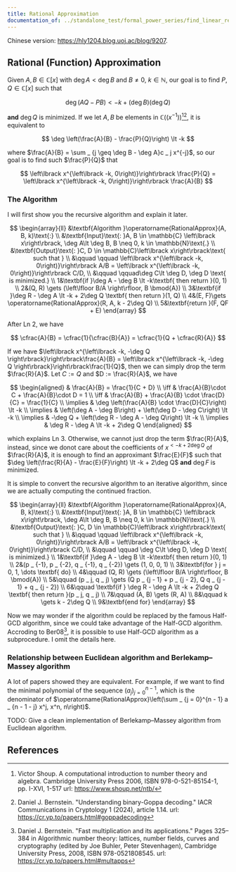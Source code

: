 ```yaml
---
title: Rational Approximation
documentation_of: ../standalone_test/formal_power_series/find_linear_recurrence.rational_approximation.test.cpp
---
```


Chinese version: <https://hly1204.blog.uoj.ac/blog/9207>.

## Rational (Function) Approximation

Given $A, B \in \mathbb{C} \left\lbrack x\right\rbrack$ with $\deg A \lt \deg B$ and $B \neq 0$, $k \in \mathbb{N}$, our goal is to find $P, Q \in \mathbb{C} \left\lbrack x\right\rbrack$ such that

$$
\deg \left(AQ - PB\right) \lt -k + \left(\deg B\right)\left(\deg Q\right)
$$

**and** $\deg Q$ is minimized. If we let $A, B$ be elements in $\mathbb{C}\left(\left(x^{-1}\right)\right)$[^ref1][^ref2], it is equivalent to

$$
\deg \left(\frac{A}{B} - \frac{P}{Q}\right) \lt -k
$$

where $\frac{A}{B} = \sum _ {j \geq \deg B - \deg A}c _ j x^{-j}$, so our goal is to find such $\frac{P}{Q}$ that

$$
\left\lbrack x^{\left\lbrack -k, 0\right)}\right\rbrack \frac{P}{Q} = \left\lbrack x^{\left\lbrack -k, 0\right)}\right\rbrack \frac{A}{B}
$$

### The Algorithm

I will first show you the recursive algorithm and explain it later.

$$
\begin{array}{ll}
&\textbf{Algorithm }\operatorname{RationalApprox}(A, B, k)\text{:} \\
&\textbf{Input}\text{: }A, B \in \mathbb{C} \left\lbrack x\right\rbrack, \deg A\lt \deg B, B \neq 0, k \in \mathbb{N}\text{.} \\
&\textbf{Output}\text{: }C, D \in \mathbb{C}\left\lbrack x\right\rbrack\text{ such that } \\
&\qquad \qquad \left\lbrack x^{\left\lbrack -k, 0\right)}\right\rbrack A/B = \left\lbrack x^{\left\lbrack -k, 0\right)}\right\rbrack C/D, \\
&\qquad \qquad\deg C\lt \deg D, \deg D \text{ is minimized.} \\
1&\textbf{if }\deg A - \deg B \lt -k\textbf{ then return }(0, 1) \\
2&(Q, R) \gets (\left\lfloor B/A \right\rfloor, B \bmod{A}) \\
3&\textbf{if }\deg R - \deg A \lt -k + 2\deg Q \textbf{ then return }(1, Q) \\
4&(E, F)\gets \operatorname{RationalApprox}(R, A, k - 2\deg Q) \\
5&\textbf{return }(F, QF + E)
\end{array}
$$

After Ln 2, we have

$$
\cfrac{A}{B} = \cfrac{1}{\cfrac{B}{A}} = \cfrac{1}{Q + \cfrac{R}{A}}
$$

If we have $\left\lbrack x^{\left\lbrack -k, -\deg Q \right\rbrack}\right\rbrack\frac{A}{B} = \left\lbrack x^{\left\lbrack -k, -\deg Q \right\rbrack}\right\rbrack\frac{1}{Q}$, then we can simply drop the term $\frac{R}{A}$. Let $C := Q$ and $D := \frac{R}{A}$, we have

$$
\begin{aligned}
& \frac{A}{B} = \frac{1}{C + D} \\
\iff & \frac{A}{B}\cdot C + \frac{A}{B}\cdot D = 1 \\
\iff & \frac{A}{B} + \frac{A}{B} \cdot \frac{D}{C} = \frac{1}{C} \\
\implies & \deg \left(\frac{A}{B} \cdot \frac{D}{C}\right) \lt -k \\
\implies & \left(\deg A - \deg B\right) + \left(\deg D - \deg C\right) \lt -k \\
\implies & -\deg Q + \left(\deg R - \deg A - \deg Q\right) \lt -k \\
\implies & \deg R - \deg A \lt -k + 2\deg Q
\end{aligned}
$$

which explains Ln 3. Otherwise, we cannot just drop the term $\frac{R}{A}$, instead, since we donot care about the coefficients of $x^{\lt -k + 2\deg Q}$ of $\frac{R}{A}$, it is enough to find an approximant $\frac{E}{F}$ such that $\deg \left(\frac{R}{A} - \frac{E}{F}\right) \lt -k + 2\deg Q$ **and** $\deg F$ is minimized.

It is simple to convert the recursive algorithm to an iterative algorithm, since we are actually computing the continued fraction.

$$
\begin{array}{ll}
&\textbf{Algorithm }\operatorname{RationalApprox}(A, B, k)\text{:} \\
&\textbf{Input}\text{: }A, B \in \mathbb{C} \left\lbrack x\right\rbrack, \deg A\lt \deg B, B \neq 0, k \in \mathbb{N}\text{.} \\
&\textbf{Output}\text{: }C, D \in \mathbb{C}\left\lbrack x\right\rbrack\text{ such that } \\
&\qquad \qquad \left\lbrack x^{\left\lbrack -k, 0\right)}\right\rbrack A/B = \left\lbrack x^{\left\lbrack -k, 0\right)}\right\rbrack C/D, \\
&\qquad \qquad \deg C\lt \deg D, \deg D \text{ is minimized.} \\
1&\textbf{if }\deg A - \deg B \lt -k\textbf{ then return }(0, 1) \\
2&(p _ {-1}, p _ {-2}, q _ {-1}, q _ {-2}) \gets (1, 0, 0, 1) \\
3&\textbf{for } j = 0, 1, \dots \textbf{ do} \\
4&\qquad (Q, R) \gets (\left\lfloor B/A \right\rfloor, B \bmod{A}) \\
5&\qquad (p _ j, q _ j) \gets (Q p _ {j - 1} + p _ {j - 2}, Q q _ {j - 1} + q _ {j - 2}) \\
6&\qquad \textbf{if } \deg R - \deg A \lt -k + 2\deg Q \textbf{ then return }(p _ j, q _ j) \\
7&\qquad (A, B) \gets (R, A) \\
8&\qquad k \gets k - 2\deg Q \\
9&\textbf{end for}
\end{array}
$$

Now we may wonder if the algorithm could be replaced by the famous Half-GCD algorithm, since we could take advantage of the Half-GCD algorithm. Accroding to Ber08[^ref3], it is possible to use Half-GCD algorithm as a subprocedure. I omit the details here.

### Relationship between Euclidean algorithm and Berlekamp–Massey algorithm

A lot of papers showed they are equivalent. For example, if we want to find the minimal polynomial of the sequence $\left(a _ j\right) _ {j = 0}^{n - 1}$, which is the denominator of $\operatorname{RationalApprox}\left(\sum _ {j = 0}^{n - 1} a _ {n - 1 - j} x^j, x^n, n\right)$.

TODO: Give a clean implementation of Berlekamp–Massey algorithm from Euclidean algorithm.

## References

[^ref1]: Victor Shoup. A computational introduction to number theory and algebra. Cambridge University Press 2006, ISBN 978-0-521-85154-1, pp. I-XVI, 1-517 url: <https://www.shoup.net/ntb/>
[^ref2]: Daniel J. Bernstein. "Understanding binary-Goppa decoding." IACR Communications in Cryptology 1 (2024), article 1.14. url: <https://cr.yp.to/papers.html#goppadecoding>
[^ref3]: Daniel J. Bernstein. "Fast multiplication and its applications." Pages 325–384 in Algorithmic number theory: lattices, number fields, curves and cryptography (edited by Joe Buhler, Peter Stevenhagen), Cambridge University Press, 2008, ISBN 978-0521808545. url: <https://cr.yp.to/papers.html#multapps>
